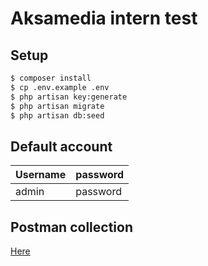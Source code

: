 # Aksamedia intern test

## Setup
```bash
$ composer install
$ cp .env.example .env
$ php artisan key:generate
$ php artisan migrate
$ php artisan db:seed
```

## Default account
|Username|password|
|--------|--------|
|admin | password|

## Postman collection
[Here](./Aksamedia.postman_collection.json)
